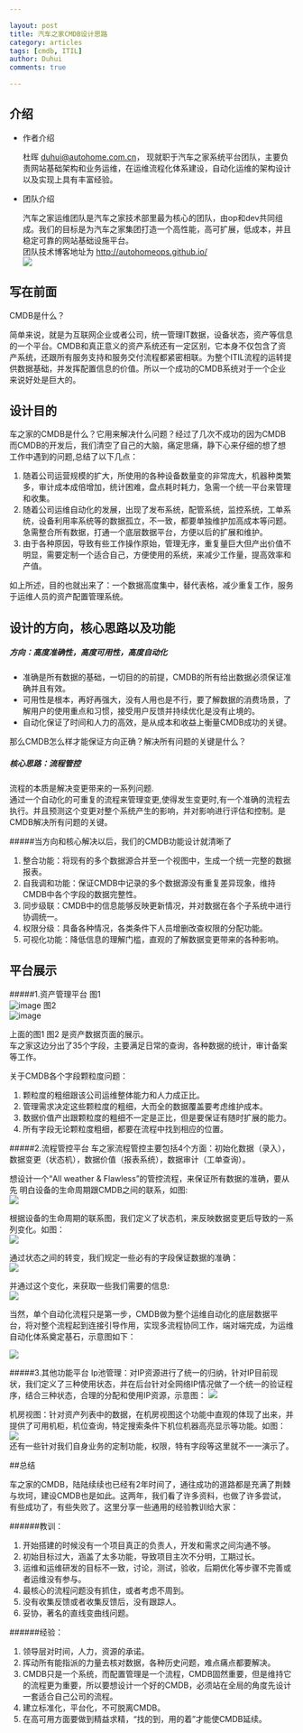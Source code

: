 ```yaml
---

layout: post   
title: 汽车之家CMDB设计思路 
category: articles  
tags: [cmdb, ITIL]  
author: Duhui  
comments: true  

---
```


## 介绍

- 作者介绍

    杜晖 <duhui@autohome.com.cn>， 现就职于汽车之家系统平台团队，主要负责网站基础架构和业务运维，在运维流程化体系建设，自动化运维的架构设计以及实现上具有丰富经验。

- 团队介绍

    汽车之家运维团队是汽车之家技术部里最为核心的团队，由op和dev共同组成。我们的目标是为汽车之家集团打造一个高性能，高可扩展，低成本，并且稳定可靠的网站基础设施平台。  
团队技术博客地址为 <http://autohomeops.github.io/>   
![](http://i.imgur.com/3Acf11z.png)



## 写在前面
CMDB是什么？   

简单来说，就是为互联网企业或者公司，统一管理IT数据，设备状态，资产等信息的一个平台。CMDB和真正意义的资产系统还有一定区别，它本身不仅包含了资产系统，还跟所有服务支持和服务交付流程都紧密相联。为整个ITIL流程的运转提供数据基础，并发挥配置信息的价值。所以一个成功的CMDB系统对于一个企业来说好处是巨大的。

## 设计目的
车之家的CMDB是什么？它用来解决什么问题？经过了几次不成功的因为CMDB而CMDB的开发后，我们清空了自己的大脑，痛定思痛，静下心来仔细的想了想工作中遇到的问题,总结了以下几点：    

1. 随着公司运营规模的扩大，所使用的各种设备数量变的非常庞大，机器种类繁多，审计成本成倍增加，统计困难，盘点耗时耗力，急需一个统一平台来管理和收集。   
2. 随着公司运维自动化的发展，出现了发布系统，配管系统，监控系统，工单系统，设备利用率系统等的数据孤立，不一致，都要单独维护加高成本等问题。急需整合所有数据，打通一个底层数据平台，方便以后的扩展和维护。    
3. 由于各种原因，导致有些工作操作原始，管理无序，重复量巨大但产出价值不明显，需要定制一个适合自己，方便使用的系统，来减少工作量，提高效率和产值。    

如上所述，目的也就出来了：一个数据高度集中，替代表格，减少重复工作，服务于运维人员的资产配置管理系统。



## 设计的方向，核心思路以及功能

##### 方向：高度准确性，高度可用性，高度自动化  

* 准确是所有数据的基础，一切目的的前提，CMDB的所有给出数据必须保证准确并且有效。  
* 可用性是根本，再好再强大，没有人用也是不行，要了解数据的消费场景，了解用户的使用重点和习惯，接受用户反馈并持续优化是没有止境的。  
* 自动化保证了时间和人力的高效，是从成本和收益上衡量CMDB成功的关键。     

那么CMDB怎么样才能保证方向正确？解决所有问题的关键是什么？  

##### 核心思路：流程管控  

流程的本质是解决变更带来的一系列问题.  
通过一个自动化的可重复的流程来管理变更,使得发生变更时,有一个准确的流程去执行。并且预测这个变更对整个系统产生的影响，并对影响进行评估和控制。是CMDB解决所有问题的关键。   


#####当方向和核心解决以后，我们的CMDB功能设计就清晰了  

1. 整合功能：将现有的多个数据源合并至一个视图中，生成一个统一完整的数据报表。  
2. 自我调和功能：保证CMDB中记录的多个数据源没有重复差异现象，维持CMDB中各个字段的数据完整性。  
3. 同步级联：CMDB中的信息能够反映更新情况，并对数据在各个子系统中进行协调统一。  
4. 权限分级：具备各种情况，各类条件下人员增删改查权限的分配功能。  
5. 可视化功能：降低信息的理解门槛，直观的了解数据变更带来的各种影响。  

## 平台展示

#####1.资产管理平台
图1  
![image](http://i.imgur.com/X4GY8jE.jpg)
图2         
![image](http://i.imgur.com/MqU18Tk.jpg)  

上面的图1  图2 是资产数据页面的展示。  
车之家这边分出了35个字段，主要满足日常的查询，各种数据的统计，审计备案等工作。  

关于CMDB各个字段颗粒度问题：
      
1. 颗粒度的粗细跟该公司运维整体能力和人力成正比。
2. 管理需求决定这些颗粒度的粗细，大而全的数据覆盖要考虑维护成本。
3. 数据价值产出跟颗粒度的粗细不一定是正比，但是要保证有随时扩展的能力。
4. 所有字段无论颗粒度粗细，都要在流程中找到相应的位置。

#####2.流程管控平台
车之家流程管控主要包括4个方面：初始化数据（录入），数据变更（状态机），数据价值（报表系统），数据审计（工单查询）。

想设计一个“All weather & Flawless”的管控流程，来保证所有数据的准确，要从先
明白设备的生命周期跟CMDB之间的联系，如图:   
![](http://i.imgur.com/lZKInKp.png)   


根据设备的生命周期的联系图，我们定义了状态机，来反映数据变更后导致的一系列变化。如图：  
![](http://i.imgur.com/KqerGbj.png)    

通过状态之间的转变，我们规定一些必有的字段保证数据的准确：  
![](http://i.imgur.com/6SUBkf5.png)

并通过这个变化，来获取一些我们需要的信息:  
![](http://i.imgur.com/SLqU7gU.jpg)  

当然，单个自动化流程只是第一步，CMDB做为整个运维自动化的底层数据平台，将对整个流程起到连接引导作用，实现多流程协同工作，端对端完成，为运维自动化体系奠定基石，示意图如下：  

![](http://i.imgur.com/lJSmlvq.png)   

#####3.其他功能平台
Ip池管理：对IP资源进行了统一的归纳，针对IP目前现状，我们定义了三种使用状态，并在后台针对全网络IP情况做了一个统一的验证程序，结合三种状态，合理的分配和使用IP资源，示意图：
![](http://i.imgur.com/FcS3QXB.jpg)  

机房视图：针对资产列表中的数据，在机房视图这个功能中直观的体现了出来，并提供了可用机柜，机位查询，特定搜索条件下机位机器高亮显示等功能。如图：  
![](http://i.imgur.com/JOjeyuY.jpg)  
还有一些针对我们自身业务的定制功能，权限，特有字段等这里就不一一演示了。   

##总结

车之家的CMDB，陆陆续续也已经有2年时间了，通往成功的道路都是充满了荆棘与坎坷，建设CMDB也是如此。这两年，我们看了许多资料，也做了许多尝试，有些成功了，有些失败了。这里分享一些通用的经验教训给大家：   

######教训：     
1. 开始搭建的时候没有一个项目真正的负责人，开发和需求之间沟通不够。  
2. 初始目标过大，涵盖了太多功能，导致项目主次不分明，工期过长。  
3. 运维和运维研发的目标不一致，讨论，测试，验收，后期优化等步骤不完善或 者运维没有参与。  
4. 最核心的流程问题没有抓住，或者考虑不周到。  
5. 没有收集反馈或者收集反馈后，没有跟踪人。  
6. 妥协，著名的直线变曲线问题。  


######经验：  

1. 领导层对时间，人力，资源的承诺。  
2. 挥动所有能指派的力量去核对数据，各种历史问题，难点痛点都要解决。  
3. CMDB只是一个系统，而配置管理是一个流程，CMDB固然重要，但是维持它的流程更为重要，所以要想设计一个好的CMDB，必须站在全局的角度先设计一套适合自己公司的流程。  
4. 建立标准化，平台化，不可脱离CMDB。  
5. 在高可用方面要做到精益求精，“找的到，用的着”才能使CMDB延续。  
  

